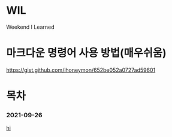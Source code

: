 # WIL
Weekend I Learned

# 마크다운 명령어 사용 방법(매우쉬움)
https://gist.github.com/ihoneymon/652be052a0727ad59601

# 목차
### 2021-09-26
[hi](#test)





